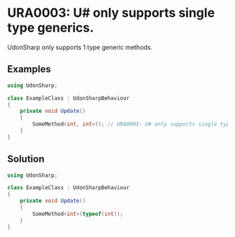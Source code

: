 # URA0003: U# only supports single type generics.

UdonSharp only supports 1 type generic methods.

## Examples

```csharp
using UdonSharp;

class ExampleClass : UdonSharpBehaviour
{
    private void Update()
    {
        SomeMethod<int, int>(); // URA0003: U# only supports single type generics.
    }
}
```

## Solution

```csharp
using UdonSharp;

class ExampleClass : UdonSharpBehaviour
{
    private void Update()
    {
        SomeMethod<int>(typeof(int));
    }
}
```
